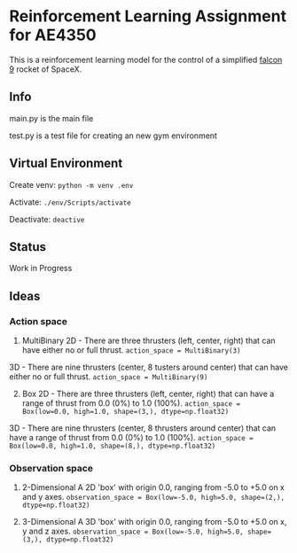 # Reinforcement Learning Assignment for AE4350
This is a reinforcement learning model for the control of a simplified [falcon 9](https://www.spaceflightinsider.com/hangar/falcon-9) rocket of SpaceX.

## Info
main.py is the main file

test.py is a test file for creating an new gym environment

## Virtual Environment
Create venv: ```python -m venv .env```

Activate: ```./env/Scripts/activate```

Deactivate: ```deactive```


## Status
Work in Progress

## Ideas
### Action space
1. MultiBinary
2D - There are three thrusters (left, center, right) that can have either no or full thrust.
```action_space = MultiBinary(3)```

3D - There are nine thrusters (center, 8 tusters around center) that can have either no or full thrust.
```action_space = MultiBinary(9)```

2. Box
2D - There are three thrusters (left, center, right) that can have a range of thrust from 0.0 (0%) to 1.0 (100%).
```action_space = Box(low=0.0, high=1.0, shape=(3,), dtype=np.float32)```

3D - There are nine thrusters (center, 8 thrusters around center) that can have a range of thrust from 0.0 (0%) to 1.0 (100%).
```action_space = Box(low=0.0, high=1.0, shape=(8,), dtype=np.float32)```

### Observation space
1. 2-Dimensional
A 2D 'box' with origin 0.0, ranging from -5.0 to +5.0 on x and y axes.
```observation_space = Box(low=-5.0, high=5.0, shape=(2,), dtype=np.float32)```

2. 3-Dimensional
A 3D 'box' with origin 0.0, ranging from -5.0 to +5.0 on x, y and z axes.
```observation_space = Box(low=-5.0, high=5.0, shape=(3,), dtype=np.float32)```